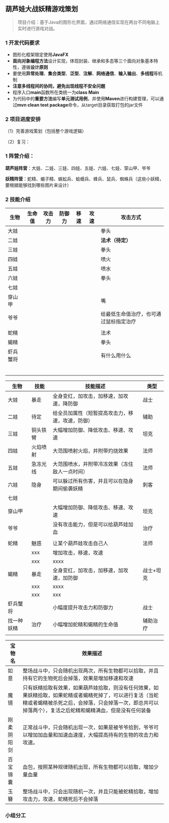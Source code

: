 ## 葫芦娃大战妖精游戏策划

> 项目介绍：基于Java的图形化界面，通过网络通信实现在两台不同电脑上实时进行游戏对战。

### 1 开发代码要求

- 图形化框架限定使用**JavaFX**
- **面向对象编程方法**设计实现，体现封装、继承和多态等三个面向对象基本特性，遵循**设计原则**
- 要使用**异常处理**、**集合类型**、**泛型**、**注解**、**网络通信**、**输入输出**、**多线程**等机制
- **注意多线程间的协同，避免出现线程不安全问题**
- 程序入口**main**函数所在类统一为**class Main**
- 为代码中的**重要方法**编写**单元测试用例**，并使用**Maven**进行构建管理，可以通过**mvn clean test package**命令，从target目录获取打包的jar文件



### 2 项目进度安排

（1）完善游戏策划（包括整个游戏逻辑）

（2）复习：



### 1 阵营介绍：

**葫芦娃阵营**：大娃、二娃、三娃、四娃、五娃、六娃、七娃、穿山甲、爷爷

**妖精阵营**：蛇精、蝎子精、蜈蚣兵、蛤蟆兵、蜂兵、鼠兵、蜘蛛兵（这些小妖精，要根据能够找到哪些图片来设计）

### 2 技能介绍

| 生物     | 生命值 | 攻击力 | 防御力 | 移速 | 攻速 | 攻击方式                               |
| -------- | ------ | ------ | ------ | ---- | ---- | -------------------------------------- |
| 大娃     |        |        |        |      |      | 拳头                                   |
| 二娃     |        |        |        |      |      | **法术（待定）**                       |
| 三娃     |        |        |        |      |      | 拳头                                   |
| 四娃     |        |        |        |      |      | 喷火                                   |
| 五娃     |        |        |        |      |      | 喷水                                   |
| 六娃     |        |        |        |      |      | 拳头                                   |
| 七娃     |        |        |        |      |      |                                        |
| 穿山甲   |        |        |        |      |      | 嘴                                     |
| 爷爷     |        |        |        |      |      | 给最低生命值治疗，也可通过鼠标指定治疗 |
|          |        |        |        |      |      |                                        |
| 蛇精     |        |        |        |      |      | 法术                                   |
| 蝎精     |        |        |        |      |      | 拳头                                   |
| 虾兵蟹将 |        |        |        |      |      | 有什么用什么                           |
|          |        |        |        |      |      |                                        |
|          |        |        |        |      |      |                                        |
|          |        |        |        |      |      |                                        |
|          |        |        |        |      |      |                                        |
|          |        |        |        |      |      |                                        |
|          |        |        |        |      |      |                                        |



| 生物       | 技能     | 技能描述                                         | 类型      |
| ---------- | -------- | ------------------------------------------------ | --------- |
| 大娃       | 暴走     | 全身变红，加攻击，加移速，加攻速，降防御         | 战士      |
| 二娃       | 待定     | 给全员加属性（短暂提高攻击力，移速，攻速，防御） | 辅助      |
| 三娃       | 铜头铁臂 | 大幅增加防御、降低攻击、移速、攻速               | 坦克      |
| 四娃       | 火焰喷射 | 大范围喷射火焰，并附带灼烧效果                   | 法师      |
| 五娃       | 急冻光线 | 大范围喷水，并附带冷冻效果（冻住敌人一点时间）   | 法师      |
| 六娃       | 隐身     | 可以躲过所有伤害，并且可以在隐身期间偷袭妖精     | 刺客      |
| 七娃       |          |                                                  |           |
| 穿山甲     |          | 大幅增加防御、降低攻击、移速、攻速               | 坦克      |
| 爷爷       |          | 没有攻击能力，但是可以给葫芦娃加血               | 治疗      |
|            |          |                                                  |           |
| 蛇精       | 魅惑     | 让某个葫芦娃攻击自己人                           | 法师      |
|            | xxx      | 增加攻击，移速，攻速                             |           |
|            | xxx      | xxxx                                             |           |
| 蝎精       | 暴走     | 全身变红，加攻击，加移速，加攻速，加防御         | 战士+坦克 |
|            | xxx      | xxxx                                             |           |
|            | xxx      | xxx                                              |           |
| 虾兵蟹将   |          | 小幅度提升攻击力和防御力                         | 战士      |
| 找一种妖精 | 治疗     | 小幅增加蛇精和蝎精的生命值                       | 辅助治疗  |
|            |          |                                                  |           |







| 宝物名     | 效果描述                                                     |
| ---------- | ------------------------------------------------------------ |
| 如意       | 整场战斗中，只会随机出现两次，所有生物都可以拾取，并且持有它的生物死后会掉落，效果是增加移速和攻速 |
| 魔镜       | 只有妖精拾取有效果，如果葫芦娃拾取，则没有任何效果，如果妖精拾取，如果蛇精或者蝎精死掉了，可以进行复活（当蛇精或者蝎精被杀死之后，会掉落，只会掉落一次，即总共可以掉落两个），复活之后蛇精和蝎精满血，但是没有任何装备 |
| 刚柔阴阳剑 | 正常战斗中，只会随机出现一次，如果是被爷爷拾到，爷爷可以增加加血量和加速血速度，大幅提高持有的生物的攻击力和攻速。 |
| 百宝锦囊   | 血包，按照某种规律随机出现，所有生物都可以拾取，增加少量血量 |
| 玉簪       | 整场战斗中，只会出现随机一次，并且只能被蛇精拾取，增加攻击力，攻速，蛇精死后不会掉落 |

### 小组分工





